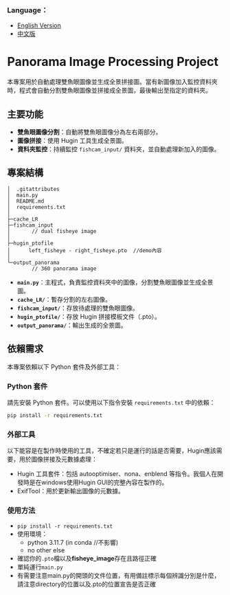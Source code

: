 ### Language：
- [English Version](README_en.md)
- [中文版](README.md)

# Panorama Image Processing Project

本專案用於自動處理雙魚眼圖像並生成全景拼接圖。當有新圖像加入監控資料夾時，程式會自動分割雙魚眼圖像並拼接成全景圖，最後輸出至指定的資料夾。

## 主要功能
- **雙魚眼圖像分割**：自動將雙魚眼圖像分為左右兩部分。
- **圖像拼接**：使用 Hugin 工具生成全景圖。
- **資料夾監控**：持續監控 `fishcam_input/` 資料夾，並自動處理新加入的圖像。

## 專案結構
```
│  .gitattributes 
│  main.py
│  README.md
│  requirements.txt
│
├─cache_LR
├─fishcam_input
│       // dual fisheye image
│
├─hugin_ptofile
│      left_fisheye - right_fisheye.pto  //demo內容
│
└─output_panorama
        // 360 panorama image
```
        
- **`main.py`**：主程式，負責監控資料夾中的圖像，分割雙魚眼圖像並生成全景圖。
- **`cache_LR/`**：暫存分割的左右圖像。
- **`fishcam_input/`**：存放待處理的雙魚眼圖像。
- **`hugin_ptofile/`**：存放 Hugin 拼接模板文件（.pto）。
- **`output_panorama/`**：輸出生成的全景圖。

## 依賴需求

本專案依賴以下 Python 套件及外部工具：

### Python 套件
請先安裝 Python 套件。可以使用以下指令安裝 `requirements.txt` 中的依賴：
```bash
pip install -r requirements.txt
```

### 外部工具
以下能容是在製作時使用的工具，不確定若只是運行的話是否需要，Hugin應該需要，用於圖像拼接及元數據處理：

- Hugin 工具套件：包括 autooptimiser、nona、enblend 等指令。我個人在開發時是在windows使用Hugin GUI的完整內容在製作的。
- ExifTool：用於更新輸出圖像的元數據。

### 使用方法
- ```pip install -r requirements.txt```
- 使用環境：
  - python 3.11.7 (in conda //不影響)
  - no other else
- 確認你的```.pto```檔以及**fisheye_image**存在且路徑正確
- 單純運行```main.py```
- 有需要注意main.py的開頭的文件位置，有用備註標示每個辨識分別是什麼，請注意directory的位置以及.pto的位置宣告是否正確
